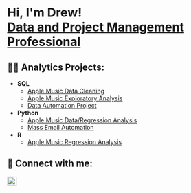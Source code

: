 <h1>Hi, I'm Drew! <br/><a href="https://www.linkedin.com/in/andrew-barber-cspo-csm-985a571a6/">Data and Project Management Professional</a>
<h2>👨‍💻 Analytics Projects:</h2>

- <b>SQL</b>
  - [Apple Music Data Cleaning](https://github.com/drewsefe/SQL/blob/main/Apple%20Music%20Data%20Cleaning.sql)
  - [Apple Music Exploratory Analysis](https://github.com/drewsefe/SQL/blob/main/Apple%20Music%20Exploratory%20Analysis.sql)
  - [Data Automation Project](https://github.com/drewsefe/SQL.Portfolio/blob/main/Automated%20Data%20Cleaning%20Project.sql)
- <b>Python</b>
  - [Apple Music Data/Regression Analysis](https://github.com/drewsefe/Python/blob/main/Apple%20Music.ipynb)
  - [Mass Email Automation](https://github.com/drewsefe/Python/blob/main/with_attachments.py)
- <b>R</b>
  - [Apple Music Regression Analysis](https://github.com/drewsefe/R/blob/main/Apple%20Music%20Regression%20Analysis.R)
<h2> 🤳 Connect with me:</h2>

[<img align="left" alt="JoshMadakor | LinkedIn" width="22px" src="https://cdn.jsdelivr.net/npm/simple-icons@v3/icons/linkedin.svg" />][linkedin]

[linkedin]: https://www.linkedin.com/in/andrew-barber-cspo-csm-985a571a6/

<!--
**joshmadakor1/joshmadakor1** is a ✨ _special_ ✨ repository because its `README.md` (this file) appears on your GitHub profile.

Here are some ideas to get you started:

- 🔭 I’m currently working on ...
- 🌱 I’m currently learning ...
- 👯 I’m looking to collaborate on ...
- 🤔 I’m looking for help with ...
- 💬 Ask me about ...
- 📫 How to reach me: ...
- 😄 Pronouns: ...
- ⚡ Fun fact: ...
-->
